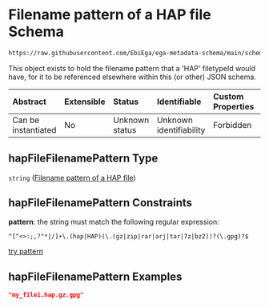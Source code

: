 # Filename pattern of a HAP file Schema

```txt
https://raw.githubusercontent.com/EbiEga/ega-metadata-schema/main/schemas/EGA.common-definitions.json#/definitions/hapFileFilenamePattern
```

This object exists to hold the filename pattern that a 'HAP' filetypeId would have, for it to be referenced elsewhere within this (or other) JSON schema.

| Abstract            | Extensible | Status         | Identifiable            | Custom Properties | Additional Properties | Access Restrictions | Defined In                                                                                           |
| :------------------ | :--------- | :------------- | :---------------------- | :---------------- | :-------------------- | :------------------ | :--------------------------------------------------------------------------------------------------- |
| Can be instantiated | No         | Unknown status | Unknown identifiability | Forbidden         | Allowed               | none                | [EGA.common-definitions.json\*](../../../schemas/EGA.common-definitions.json "open original schema") |

## hapFileFilenamePattern Type

`string` ([Filename pattern of a HAP file](ega-4-definitions-filename-pattern-of-a-hap-file.md))

## hapFileFilenamePattern Constraints

**pattern**: the string must match the following regular expression:&#x20;

```regexp
^[^<>:;,?"*|/]+\.(hap|HAP)(\.(gz|zip|rar|arj|tar|7z|bz2))?(\.gpg)?$
```

[try pattern](https://regexr.com/?expression=%5E%5B%5E%3C%3E%3A%3B%2C%3F%22*%7C%2F%5D%2B%5C.\(hap%7CHAP\)\(%5C.\(gz%7Czip%7Crar%7Carj%7Ctar%7C7z%7Cbz2\)\)%3F\(%5C.gpg\)%3F%24 "try regular expression with regexr.com")

## hapFileFilenamePattern Examples

```json
"my_file1.hap.gz.gpg"
```
